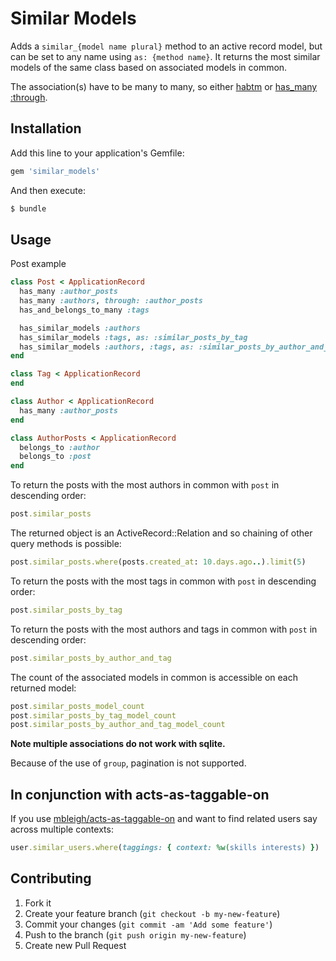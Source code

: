 # Similar Models

Adds a `similar_{model name plural}` method to an active record model, but can be set to any name using `as: {method name}`. It returns the most similar models of the same class based on associated models in common.

The association(s) have to be many to many, so either [habtm](https://guides.rubyonrails.org/association_basics.html#has-and-belongs-to-many) or [has_many :through](https://guides.rubyonrails.org/association_basics.html#has-many-through).

## Installation

Add this line to your application's Gemfile:

```sh
gem 'similar_models'
```

And then execute:

```sh
$ bundle
```

## Usage

Post example

```ruby
class Post < ApplicationRecord
  has_many :author_posts
  has_many :authors, through: :author_posts
  has_and_belongs_to_many :tags

  has_similar_models :authors
  has_similar_models :tags, as: :similar_posts_by_tag
  has_similar_models :authors, :tags, as: :similar_posts_by_author_and_tag
end

class Tag < ApplicationRecord
end

class Author < ApplicationRecord
  has_many :author_posts
end

class AuthorPosts < ApplicationRecord
  belongs_to :author
  belongs_to :post
end
```

To return the posts with the most authors in common with `post` in descending order:

```ruby
post.similar_posts
```

The returned object is an ActiveRecord::Relation and so chaining of other query methods is possible:

```ruby
post.similar_posts.where(posts.created_at: 10.days.ago..).limit(5)
```

To return the posts with the most tags in common with `post` in descending order:

```ruby
post.similar_posts_by_tag
```

To return the posts with the most authors and tags in common with `post` in descending order:

```ruby
post.similar_posts_by_author_and_tag
```

The count of the associated models in common is accessible on each returned model:

```ruby
post.similar_posts_model_count
post.similar_posts_by_tag_model_count
post.similar_posts_by_author_and_tag_model_count
```

**Note multiple associations do not work with sqlite.**

Because of the use of `group`, pagination is not supported.

## In conjunction with acts-as-taggable-on

If you use [mbleigh/acts-as-taggable-on](https://github.com/mbleigh/acts-as-taggable-on/#usage) and want to find related users say across multiple contexts:

```ruby
user.similar_users.where(taggings: { context: %w(skills interests) })
```

## Contributing

1. Fork it
2. Create your feature branch (`git checkout -b my-new-feature`)
3. Commit your changes (`git commit -am 'Add some feature'`)
4. Push to the branch (`git push origin my-new-feature`)
5. Create new Pull Request
